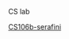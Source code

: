 
CS lab

[CS106b-serafini](https://web.stanford.edu/class/archive/cs/cs106b/cs106b.1172/assn/serafini.html)